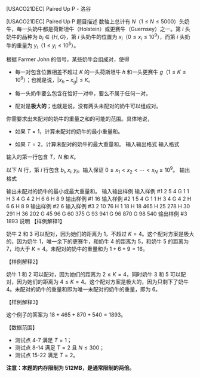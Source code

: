 



[USACO21DEC] Paired Up P - 洛谷














[USACO21DEC] Paired Up P
题目描述
数轴上总计有 $N$（$1\le N\le 5000$）头奶牛，每一头奶牛都是荷斯坦牛（Holstein）或更赛牛（Guernsey）之一。第 $i$ 头奶牛的品种为 $b_i\in \{H,G\}$，第 $i$ 头奶牛的位置为 $x_i$（$0 \leq x_i \leq 10^9$），而第 $i$ 头奶牛的重量为 $y_i$（$1 \leq y_i \leq 10^5$）。

根据 Farmer John 的信号，某些奶牛会组成对，使得

- 每一对包含位置相差不超过 $K$ 的一头荷斯坦牛 $h$ 和一头更赛牛 $g$（$1\le K\le 10^9$）；也就是说，$|x_h-x_g|\le K$。

- 每一头奶牛要么包含在恰好一对中，要么不属于任何一对。
- 配对是**极大的**；也就是说，没有两头未配对的奶牛可以组成对。

你需要求出未配对的奶牛的重量之和的可能的范围。具体地说，

- 如果 $T=1$，计算未配对的奶牛的最小重量和。

- 如果 $T=2$，计算未配对的奶牛的最大重量和。
输入输出格式
输入格式

输入的第一行包含 $T$，$N$ 和 $K$。

以下 $N$ 行，第 $i$ 行包含 $b_i,x_i,y_i$。输入保证 $0\le x_1<x_2<\cdots<x_{N}\le 10^9$。
输出格式

输出未配对的奶牛的最小或最大重量和。
输入输出样例
输入样例 #1
2 5 4
G 1 1
H 3 4
G 4 2
H 6 6
H 8 9
输出样例 #1
16
输入样例 #2
1 5 4
G 1 1
H 3 4
G 4 2
H 6 6
H 8 9
输出样例 #2
6
输入样例 #3
2 10 76
H 1 18
H 18 465
H 25 278
H 30 291
H 36 202
G 45 96
G 60 375
G 93 941
G 96 870
G 98 540
输出样例 #3
1893
说明
【样例解释1】

奶牛 $2$ 和 $3$ 可以配对，因为她们的距离为 $1$，不超过 $K = 4$。这个配对方案是极大的，因为奶牛 $1$，唯一余下的更赛牛，和奶牛 $4$ 的距离为 $5$，和奶牛 $5$ 的距离为 $7$，均大于 $K = 4$。未配对的奶牛的重量和为 $1 + 6 + 9 = 16$。

【样例解释2】

奶牛 $1$ 和 $2$ 可以配对，因为她们的距离为 $2 \leq K = 4$，同时奶牛 $3$ 和 $5$ 可以配对，因为她们的距离为 $4 \leq K = 4$。这个配对方案是极大的，因为只剩下了奶牛 $4$。未配对的奶牛的重量和即为唯一未配对的奶牛的重量，即为 $6$。

【样例解释3】

这个例子的答案为 $18+465+870+540=1893$。

【数据范围】

- 测试点 4-7 满足 $T=1$；
- 测试点 8-14 满足 $T=2$ 且 $N\le 300$；
- 测试点 15-22 满足 $T=2$。

**注意：本题的内存限制为 $\text{512MB}$，是通常限制的两倍。**







